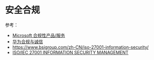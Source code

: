 # 安全合规

参考：
- [Microsoft 合规性产品/服务](https://docs.microsoft.com/zh-cn/compliance/regulatory/offering-home)
- [华为合规与诚信](https://www.huawei.com/cn/declarations/cyber-security)
- https://www.bsigroup.com/zh-CN/iso-27001-information-security/
- [ISO/IEC 27001 INFORMATION SECURITY MANAGEMENT](https://www.iso.org/isoiec-27001-information-security.html)